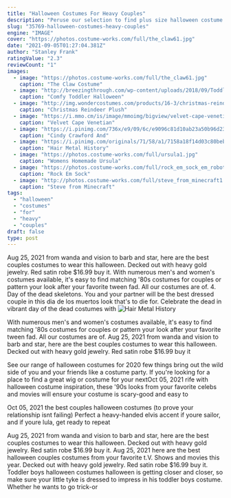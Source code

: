 ```yaml
---
title: "Halloween Costumes For Heavy Couples"
description: "Peruse our selection to find plus size halloween costume ideas or if you know what you like, be daring in one of our sexy plus size costumes this halloween. You don't have to feel left out this year"
slug: "35769-halloween-costumes-heavy-couples"
engine: "IMAGE"
cover: "https://photos.costume-works.com/full/the_claw61.jpg"
date: "2021-09-05T01:27:04.381Z"
author: "Stanley Frank"
ratingValue: "2.3"
reviewCount: "1"
images:
  - image: "https://photos.costume-works.com/full/the_claw61.jpg"
    caption: "The Claw Costume"
  - image: "http://breezingthrough.com/wp-content/uploads/2018/09/Toddler-Halloween-Costumes-Breezing-Through-5-1440x2166.jpg"
    caption: "Comfy Toddler Halloween"
  - image: "http://img.wondercostumes.com/products/16-3/christmas-reindeer-plush-men-costume-and-reindeer-women-costume-set.jpg"
    caption: "Christmas Reindeer Plush"
  - image: "https://i.mmo.cm/is/image/mmoimg/bigview/velvet-cape-venetian-lady--mw-103249-1.jpg"
    caption: "Velvet Cape Venetian"
  - image: "https://i.pinimg.com/736x/e9/09/6c/e9096c81d10ab23a50b96d239cb8c7d8--adult-halloween-costume-halloween.jpg"
    caption: "Cindy Crawford And"
  - image: "https://i.pinimg.com/originals/71/58/a1/7158a18f14d03c80beb128621efd89e5.jpg"
    caption: "Hair Metal History"
  - image: "https://photos.costume-works.com/full/ursula1.jpg"
    caption: "Womens Homemade Ursula"
  - image: "https://photos.costume-works.com/full/rock_em_sock_em_robots.jpg"
    caption: "Rock Em Sock"
  - image: "http://photos.costume-works.com/full/steve_from_minecraft1.jpg"
    caption: "Steve from Minecraft"
tags:
  - "halloween"
  - "costumes"
  - "for"
  - "heavy"
  - "couples"
draft: false
type: post
---
```


Aug 25, 2021 from wanda and vision to barb and star, here are the best couples costumes to wear this halloween.  Decked out with heavy gold jewelry. Red satin robe $16.99 buy it. With numerous men's and women's costumes available, it's easy to find matching '80s costumes for couples or pattern your look after your favorite tween fad. All our costumes are of. 4. Day of the dead skeletons. You and your partner will be the best dressed couple in this dia de los muertos look that's to die for. Celebrate the dead in vibrant day of the dead costumes with
![Hair Metal History](https://i.pinimg.com/originals/71/58/a1/7158a18f14d03c80beb128621efd89e5.jpg "Hair Metal History")

With numerous men&#39;s and women&#39;s costumes available, it&#39;s easy to find matching &#39;80s costumes for couples or pattern your look after your favorite tween fad. All our costumes are of. Aug 25, 2021 from wanda and vision to barb and star, here are the best couples costumes to wear this halloween.  Decked out with heavy gold jewelry. Red satin robe $16.99 buy it
<!--inArticleAds-->

<!--galleryOne-->

See our range of halloween costumes for 2020 few things bring out the wild side of you and your friends like a costume party. If you're looking for a place to find a great wig or costume for your nextOct 05, 2021 rife with halloween costume inspiration, these '90s looks from your favorite celebs and movies will ensure your costume is scary-good  and easy to
<!--inArticleAds-->

<!--galleryTwo-->

Oct 05, 2021 the best couples halloween costumes (to prove your relationship isnt failing)  Perfect a heavy-handed elvis accent if youre sailor, and if youre lula, get ready to repeat
<!--galleryThree-->

Aug 25, 2021 from wanda and vision to barb and star, here are the best couples costumes to wear this halloween.  Decked out with heavy gold jewelry. Red satin robe $16.99 buy it. Aug 25, 2021 here are the best halloween couples costumes from your favorite t.V. Shows and movies this year.  Decked out with heavy gold jewelry. Red satin robe $16.99 buy it. Toddler boys halloween costumes halloween is getting closer and closer, so make sure your little tyke is dressed to impress in his toddler boys costume. Whether he wants to go trick-or